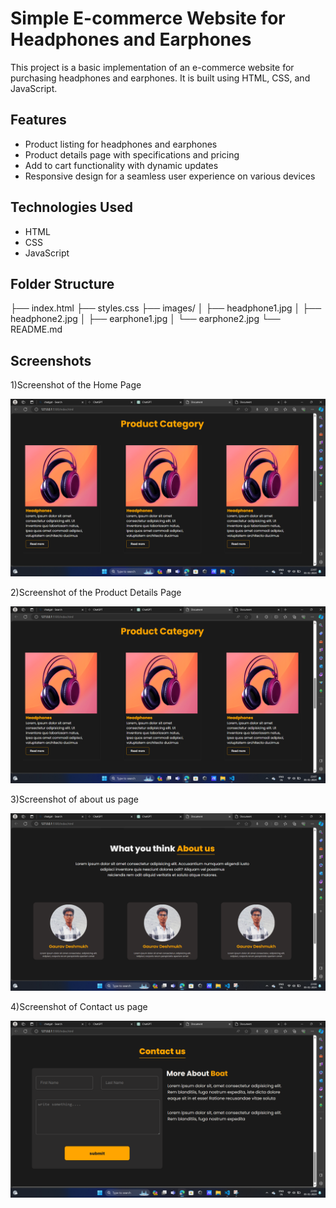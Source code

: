 # Simple E-commerce Website for Headphones and Earphones

This project is a basic implementation of an e-commerce website for purchasing headphones and earphones. It is built using HTML, CSS, and JavaScript.

## Features

- Product listing for headphones and earphones
- Product details page with specifications and pricing
- Add to cart functionality with dynamic updates
- Responsive design for a seamless user experience on various devices

## Technologies Used

- HTML
- CSS
- JavaScript

## Folder Structure
├── index.html
├── styles.css
├── images/
│ ├── headphone1.jpg
│ ├── headphone2.jpg
│ ├── earphone1.jpg
│ └── earphone2.jpg
└── README.md

## Screenshots

1)Screenshot of the Home Page

![Alt text](image-1.png)

2)Screenshot of the Product Details Page

![Alt text](image-1.png)

3)Screenshot of about us page

![Alt text](image-2.png)

4)Screenshot of Contact us page

![Alt text](image-3.png)










